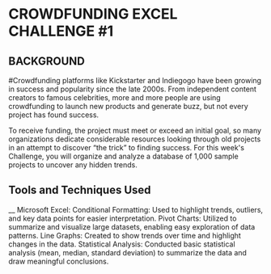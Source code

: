 # CROWDFUNDING  EXCEL CHALLENGE #1

## BACKGROUND
#Crowdfunding platforms like Kickstarter and Indiegogo have been growing in success and popularity since the late 2000s. From independent content creators to famous celebrities, more and more people are using crowdfunding to launch new products and generate buzz, but not every project has found success.

To receive funding, the project must meet or exceed an initial goal, so many organizations dedicate considerable resources looking through old projects in an attempt to discover “the trick” to finding success. For this week's Challenge, you will organize and analyze a database of 1,000 sample projects to uncover any hidden trends.

## Tools and Techniques Used
__ Microsoft Excel:
Conditional Formatting: Used to highlight trends, outliers, and key data points for easier interpretation.
Pivot Charts: Utilized to summarize and visualize large datasets, enabling easy exploration of data patterns.
Line Graphs: Created to show trends over time and highlight changes in the data.
Statistical Analysis: Conducted basic statistical analysis (mean, median, standard deviation) to summarize the data and draw meaningful conclusions.
